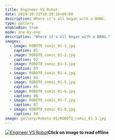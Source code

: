 ```yaml
---
title: Engineer VS Robot
date: 2019-10-31T10:20:16+09:00
description: Where it's all began with a BANG.
type: gallery
enableBio: true
mode: one-by-one
description: "Where it's all began with a BANG."
images:
  - image: ROBOTO_comic_01-1.jpg
    caption: 01
  - image: ROBOTO_comic_01-2.jpg
    caption: 02
  - image: ROBOTO_comic_01-3.jpg
    caption: 03
  - image: ROBOTO_comic_01-4.jpg
    caption: 04
  - image: ROBOTO_comic_01-5.jpg
    caption: 05
  - image: ROBOTO_comic_01-6.jpg
    caption: 06
  - image: ROBOTO_comic_01-7.jpg
    caption: 07
  - image: ROBOTO_comic_01-8.jpg
    caption: 08
image: gallery/Roboto-01/ROBOTO_comic_01-1.jpg
---
```


[![Engineer VS Robot](/gallery/Roboto-01/ROBOTO_comic_01-1.jpg)](/files/ROBOTO_comic_01.pdf)**Click on image to read offline**
